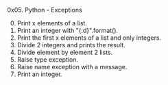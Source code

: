 0x05. Python - Exceptions

0. Print x elements of a list.
1. Print an integer with "{:d}".format().
2. Print the first x elements of a list and only integers.
3. Divide 2 integers and prints the result.
4. Divide element by element 2 lists.
5. Raise type exception.
6. Raise name exception with a message.
7. Print an integer.
